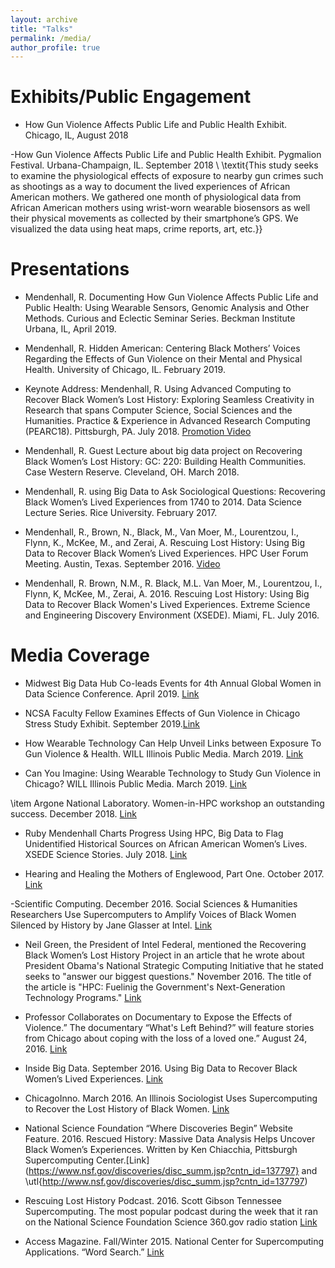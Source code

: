 ```yaml
---
layout: archive
title: "Talks"
permalink: /media/
author_profile: true
---
```

# Exhibits/Public Engagement

- How Gun Violence Affects Public Life and Public Health Exhibit. Chicago, IL, August 2018 

-How Gun Violence Affects Public Life and Public Health Exhibit. Pygmalion Festival. Urbana-Champaign, IL. September 2018 \\ \textit{This study seeks to examine the physiological effects of exposure to nearby gun crimes such as shootings as a way to document the lived experiences of African American mothers. We gathered one month of physiological data from African American mothers using wrist-worn wearable biosensors as well their physical movements as collected by their smartphone’s GPS. We visualized the data using heat maps, crime reports, art, etc.}}


# Presentations

- Mendenhall, R. Documenting How Gun Violence Affects Public Life and Public Health: Using 
Wearable Sensors, Genomic Analysis and Other Methods. Curious and Eclectic Seminar Series. Beckman Institute Urbana, IL, April 2019.

- Mendenhall, R. Hidden American: Centering Black Mothers’ Voices Regarding the Effects of 
Gun Violence on their Mental and Physical Health. University of Chicago, IL. February 2019.

- Keynote Address: Mendenhall, R.  Using Advanced Computing to Recover Black Women’s Lost History: Exploring Seamless Creativity in Research that spans Computer Science, Social Sciences and the Humanities. Practice \& Experience in Advanced Research Computing (PEARC18). Pittsburgh, PA. July 2018. [Promotion Video](https://www.youtube.com/watch?v=lToKi57dUtg)

- Mendenhall, R. Guest Lecture about big data project on Recovering Black Women’s Lost History: GC: 220: Building Health Communities. Case Western Reserve. Cleveland, OH. March 2018.

- Mendenhall, R. using Big Data to Ask Sociological Questions: Recovering Black Women’s Lived Experiences from 1740 to 2014. Data Science Lecture Series. Rice University. February 2017.

- Mendenhall, R., Brown, N., Black, M., Van Moer, M., Lourentzou, I., Flynn, K., McKee, M., and Zerai, A. Rescuing Lost History: Using Big Data to Recover Black Women’s Lived Experiences. HPC User Forum Meeting. Austin, Texas. September 2016. [Video](https://www.youtube.com/watch?v=Xfr3r47QAeg)

- Mendenhall, R. Brown, N.M., R. Black, M.L. Van Moer, M., Lourentzou, I., Flynn, K, McKee, 
M., Zerai, A. 2016. Rescuing Lost History: Using Big Data to Recover Black Women's Lived Experiences. Extreme Science and Engineering Discovery Environment (XSEDE). Miami, FL. July 2016.


# Media Coverage

- Midwest Big Data Hub Co-leads Events for 4th Annual Global Women in Data Science Conference. April 2019. [Link](http://midwestbigdatahub.org/category/events/)

- NCSA Faculty Fellow Examines Effects of Gun Violence in Chicago Stress Study Exhibit. September 2019.[Link](http://www.ncsa.illinois.edu/news/story/ncsa_faculty_fellow_examines_effects_of_gun_violence_in_chicago_stress_stud)

- How Wearable Technology Can Help Unveil Links between Exposure To Gun Violence \& Health. WILL Illinois Public Media. March 2019. [Link](https://will.illinois.edu/news/story/how-wearable-technology-can-help-unveil-links-between-exposure-to-gun-viole)

- Can You Imagine: Using Wearable Technology to Study Gun Violence in Chicago? WILL Illinois Public Media. March 2019. [Link](http://www.ncsa.illinois.edu/news/story/can_you_imagine_using_wearable_technology_to_study_gun_violence_in_chicago)

\item Argone National Laboratory. Women-in-HPC workshop an outstanding success. December 2018. [Link](https://www.anl.gov/mcs/article/womeninhpc-workshop-an-outstanding-success)

- Ruby Mendenhall Charts Progress Using HPC, Big Data to Flag Unidentified Historical Sources on African American Women’s Lives. XSEDE Science Stories. July 2018. [Link](https://www.xsede.org/news/science-stories/-/asset_publisher/9JovW1UTN10Q/content/ruby-mendenhall-charts-progress-using-hpc-big-data-to-flag-unidentified-historical-sources\\-on-african-american-women%E2%80%99s-lives/10165)

- Hearing and Healing the Mothers of Englewood, Part One. October 2017. [Link](http://storied.illinois.edu/ruby/)

-Scientific Computing. December 2016. Social Sciences & Humanities Researchers Use Supercomputers to Amplify Voices of Black Women Silenced by History by Jane Glasser at Intel. [Link](http://www.scientificcomputing.com/article/2016/12/social-sciences-humanities-researchers-use-supercomputers-amplify-voices-black-women-silenced)

- Neil Green, the President of Intel Federal, mentioned the Recovering Black Women’s Lost History Project in an article that he wrote about President Obama's National Strategic Computing Initiative that he stated seeks to "answer our biggest questions." November 2016. The title of the article is "HPC: Fuelinig the Government's Next-Generation Technology Programs."  [Link](https://fcw.com/articles/2016/11/08/comment-hpc-intel.aspx)

- Professor Collaborates on Documentary to Expose the Effects of Violence.” The documentary “What's Left Behind?” will feature stories from Chicago about coping with the loss of a loved one.” August 24, 2016. [Link](http://www.las.illinois.edu/news/article/?id=18888&/news/news/2016/whatsleftbehind16/)

- Inside Big Data. September 2016. Using Big Data to Recover Black Women’s Lived Experiences. [Link](http://insidebigdata.com/2016/09/20/rescuing-lost-history-using-big-data-to-recover-black-womens-lived-experiences/)

- ChicagoInno. March 2016.  An Illinois Sociologist Uses Supercomputing to Recover the Lost History of Black Women. [Link](http://chicagoinno.streetwise.co/2016/03/16/a-supercomputer-helps-uiuc-researchers-recover-lost-history/)

- National Science Foundation “Where Discoveries Begin” Website Feature. 2016. Rescued History: Massive Data Analysis Helps Uncover Black Women’s Experiences. Written by Ken Chiacchia, Pittsburgh Supercomputing Center.[Link](https://www.nsf.gov/discoveries/disc_summ.jsp?cntn_id=137797} and \utl{http://www.nsf.gov/discoveries/disc_summ.jsp?cntn_id=137797)

- Rescuing Lost History Podcast. 2016. Scott Gibson Tennessee Supercomputing.
The most popular podcast during the week that it ran on the National Science Foundation Science 360.gov radio station
[Link](https://soundcloud.com/tennessee-supercomputing/recovering-lost-history)

- Access Magazine. Fall/Winter 2015. National Center for Supercomputing Applications. “Word Search.” [Link](http://www.ncsa.illinois.edu/news/story/word_search)

